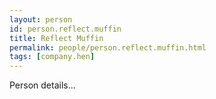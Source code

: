 ```yaml
---
layout: person
id: person.reflect.muffin
title: Reflect Muffin
permalink: people/person.reflect.muffin.html
tags: [company.hen]
---
```


Person details...